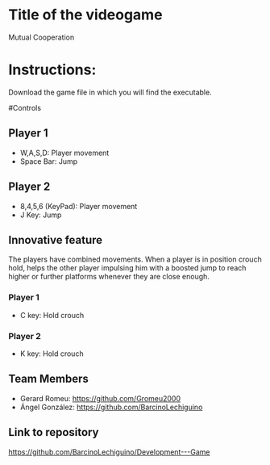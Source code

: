# Title of the videogame
Mutual Cooperation

# Instructions:
Download the game file in 
which you will find the executable. 

#Controls
## Player 1
- W,A,S,D: Player movement
- Space Bar: Jump

## Player 2
- 8,4,5,6 (KeyPad): Player movement
- J Key: Jump

## Innovative feature
The players have combined movements. When a player is in position crouch hold, 
helps the other player impulsing 
him with a boosted jump to reach 
higher or further platforms 
whenever they are close enough.
### Player 1
- C key: Hold crouch

### Player 2
- K key: Hold crouch

## Team Members
* Gerard Romeu: https://github.com/Gromeu2000
* Ángel González: https://github.com/BarcinoLechiguino

## Link to repository
https://github.com/BarcinoLechiguino/Development---Game